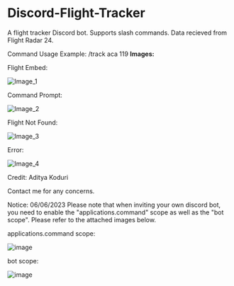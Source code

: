 # Discord-Flight-Tracker
A flight tracker Discord bot. Supports slash commands. Data recieved from Flight Radar 24.

Command Usage Example: /track aca 119
**Images:**

Flight Embed:

![Image_1](https://user-images.githubusercontent.com/80074372/210478655-ad6f428c-2887-446a-a0d0-cff017acb6b3.png)

Command Prompt:

![Image_2](https://user-images.githubusercontent.com/80074372/210478699-c6452d34-2aec-4305-8027-d0b0791bbf9f.png)

Flight Not Found:

![Image_3](https://user-images.githubusercontent.com/80074372/210478729-95324d43-bd95-494f-8b0d-7faf56cc25ed.png)

Error:

![Image_4](https://user-images.githubusercontent.com/80074372/210478842-dc60041c-16d2-4e88-8033-c1aa77f3420a.png)

Credit:
Aditya Koduri

Contact me for any concerns.

Notice: 06/06/2023
Please note that when inviting your own discord bot, you need to enable the "applications.command" scope as well as the "bot scope". Please refer to the attached images below.

applications.command scope:

![image](https://github.com/ECO3X10C/Discord-Flight-Tracker/assets/80074372/081a7082-8273-4d9a-997e-323c7b338f9a)

bot scope:

![image](https://github.com/ECO3X10C/Discord-Flight-Tracker/assets/80074372/e3483c53-c2ac-4312-a024-356bbc4cc8cd)



